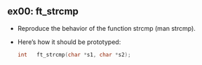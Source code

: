 ## ex00: ft_strcmp ##

- Reproduce the behavior of the function strcmp (man strcmp).
- Here’s how it should be prototyped:

  ```c
  int	ft_strcmp(char *s1, char *s2);